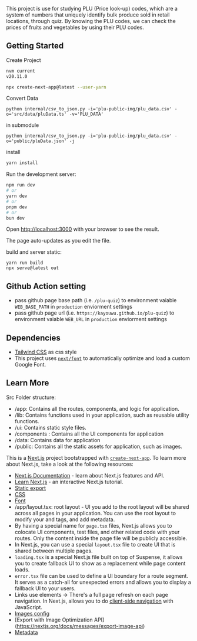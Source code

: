 This project is use for studying PLU (Price look-up) codes, which are a system of numbers that uniquely identify bulk produce sold in retail locations, through quiz. By knowing the PLU codes, we can check the prices of fruits and vegetables by using their PLU codes.

## Getting Started
Create Project
```bash
nvm current
v20.11.0

npx create-next-app@latest --user-yarn
```

Convert Data
```
python internal/csv_to_json.py -i='plu-public-img/plu_data.csv' -o='src/data/pluData.ts' -v='PLU_DATA'
```
in submodule
```
python internal/csv_to_json.py -i='plu-public-img/plu_data.csv' -o='public/pluData.json' -j
```

install
```bash
yarn install
```

Run the development server:
```bash
npm run dev
# or
yarn dev
# or
pnpm dev
# or
bun dev
```

Open [http://localhost:3000](http://localhost:3000) with your browser to see the result.

The page auto-updates as you edit the file.


build and server static:
```
yarn run build
npx serve@latest out
```

## Github Action setting
- pass github page base path (i.e. `/plu-quiz`) to environment vaiable `WEB_BASE_PATH` in `production` enviorment settings
- pass github page url (i.e. `https://kayouwu.github.io/plu-quiz`) to environment vaiable `WEB_URL` in `production` enviorment settings

## Dependencies
- [Tailwind CSS](https://tailwindcss.com/) as css style
- This project uses [`next/font`](https://nextjs.org/docs/basic-features/font-optimization) to automatically optimize and load a custom Google Font.

## Learn More
Src Folder structure:
- /app: Contains all the routes, components, and logic for application.
- /lib: Contains functions used in your application, such as reusable utility functions.
- /ui: Contains static style files.
- /components : Contains all the UI components for application
- /data: Contains data for application
- /public: Contains all the static assets for application, such as images.

This is a [Next.js](https://nextjs.org/) project bootstrapped with [`create-next-app`](https://github.com/vercel/next.js/tree/canary/packages/create-next-app).
To learn more about Next.js, take a look at the following resources:
- [Next.js Documentation](https://nextjs.org/docs) - learn about Next.js features and API.
- [Learn Next.js](https://nextjs.org/learn) - an interactive Next.js tutorial.
- [Static export](https://nextjs.org/docs/pages/building-your-application/deploying/static-exports)
- [CSS](https://nextjs.org/docs/pages/building-your-application/styling)
- [Font](https://nextjs.org/docs/app/building-your-application/optimizing/fonts)
- /app/layout.tsx: root layout - UI you add to the root layout will be shared across all pages in your application. You can use the root layout to modify your <html> and <body> tags, and add metadata.
- By having a special name for `page.tsx` files, Next.js allows you to colocate UI components, test files, and other related code with your routes. Only the content inside the page file will be publicly accessible. 
- In Next.js, you can use a special `layout.tsx` file to create UI that is shared between multiple pages.
- `loading.tsx` is a special Next.js file built on top of Suspense, it allows you to create fallback UI to show as a replacement while page content loads.
- `error.tsx` file can be used to define a UI boundary for a route segment. It serves as a catch-all for unexpected errors and allows you to display a fallback UI to your users.
- Links use <a> elements -> There's a full page refresh on each page navigation. In Next.js, <Link> allows you to do [client-side navigation](https://nextjs.org/docs/app/building-your-application/routing/linking-and-navigating#how-routing-and-navigation-works) with JavaScript.
- [Images config](https://nextjs.org/docs/app/api-reference/next-config-js/images)
- [Export with Image Optimization API] (https://nextjs.org/docs/messages/export-image-api)
- [Metadata](https://nextjs.org/docs/app/building-your-application/optimizing/metadata)
